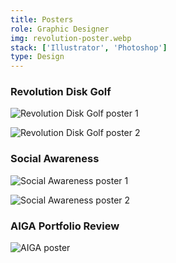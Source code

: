 ```yaml
---
title: Posters
role: Graphic Designer
img: revolution-poster.webp
stack: ['Illustrator', 'Photoshop']
type: Design
---
```


### Revolution Disk Golf

<!-- Row -->

<div class="mm-grid mm-grid--50-50">

<div>

![Revolution Disk Golf poster 1](https://storage.googleapis.com/michaelm.appspot.com/college-designs/revolution-poster-1.webp)

</div>

<div>

![Revolution Disk Golf poster 2](https://storage.googleapis.com/michaelm.appspot.com/college-designs/revolution-poster-2.webp)

</div>

</div>

### Social Awareness

<!-- Row -->

<div class="mm-grid mm-grid--50-50">

<div>

![Social Awareness poster 1](https://storage.googleapis.com/michaelm.appspot.com/college-designs/social-awareness-poster-1.webp)

</div>

<div>

![Social Awareness poster 2](https://storage.googleapis.com/michaelm.appspot.com/college-designs/social-awareness-poster-2.webp)

</div>

</div>

### AIGA Portfolio Review

<!-- Row -->

<div class="mm-grid mm-grid--50-50">

<div>

![AIGA poster](https://storage.googleapis.com/michaelm.appspot.com/college-designs/aiga-poster.webp)

</div>

</div>

